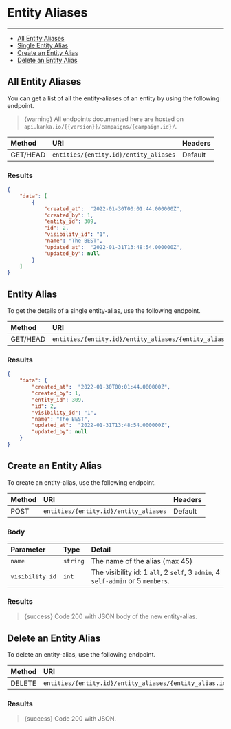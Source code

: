 # Entity Aliases

---

- [All Entity Aliases](#all-entity-aliases)
- [Single Entity Alias](#entity-alias)
- [Create an Entity Alias](#create-entity-alias)
- [Delete an Entity Alias](#delete-entity-alias)

<a name="all-entity-aliases"></a>
## All Entity Aliases

You can get a list of all the entity-aliases of an entity by using the following endpoint.

> {warning} All endpoints documented here are hosted on `api.kanka.io/{{version}}/campaigns/{campaign.id}/`.


| Method | URI | Headers |
| :- |   :-   |  :-  |
| GET/HEAD | `entities/{entity.id}/entity_aliases` | Default |

### Results
```json
{
    "data": [
        {
            "created_at":  "2022-01-30T00:01:44.000000Z",
            "created_by": 1,
            "entity_id": 309,
            "id": 2,
            "visibility_id": "1",
            "name": "The BEST",
            "updated_at":  "2022-01-31T13:48:54.000000Z",
            "updated_by": null
        }
    ]
}
```


<a name="entity-alias"></a>
## Entity Alias

To get the details of a single entity-alias, use the following endpoint.

| Method | URI | Headers |
| :- |   :-   |  :-  |
| GET/HEAD | `entities/{entity.id}/entity_aliases/{entity_alias.id}` | Default |

### Results
```json
{
    "data": {
        "created_at":  "2022-01-30T00:01:44.000000Z",
        "created_by": 1,
        "entity_id": 309,
        "id": 2,
        "visibility_id": "1",
        "name": "The BEST",
        "updated_at":  "2022-01-31T13:48:54.000000Z",
        "updated_by": null
    }
}
```


<a name="create-entity-alias"></a>
## Create an Entity Alias

To create an entity-alias, use the following endpoint.

| Method | URI | Headers |
| :- |   :-   |  :-  |
| POST | `entities/{entity.id}/entity_aliases` | Default |

### Body

| Parameter | Type | Detail |
| :- |   :-   |  :-  |
| `name` | `string` | The name of the alias (max 45) |
| `visibility_id` | `int` | The visibility id: 1 `all`, 2 `self`, 3 `admin`, 4 `self-admin` or 5 `members`. |

### Results

> {success} Code 200 with JSON body of the new entity-alias.


<a name="delete-entity-alias"></a>
## Delete an Entity Alias

To delete an entity-alias, use the following endpoint.

| Method | URI | Headers |
| :- |   :-   |  :-  |
| DELETE | `entities/{entity.id}/entity_aliases/{entity_alias.id}` | Default |

### Results

> {success} Code 200 with JSON.
